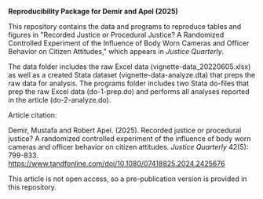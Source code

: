 **Reproducibility Package for Demir and Apel (2025)**

This repository contains the data and programs to reproduce tables and figures in "Recorded Justice or Procedural Justice? A Randomized Controlled Experiment of the Influence of Body Worn Cameras and Officer Behavior on Citizen Attitudes," which appears in *Justice Quarterly*.

The data folder includes the raw Excel data (vignette-data\_20220605.xlsx) as well as a created Stata dataset (vignette-data-analyze.dta) that preps the raw data for analysis. The programs folder includes two Stata do-files that prep the raw Excel data (do-1-prep.do) and performs all analyses reported in the article (do-2-analyze.do).

Article citation:

Demir, Mustafa and Robert Apel. (2025). Recorded justice or procedural justice? A randomized controlled experiment of the influence of body worn cameras and officer behavior on citizen attitudes. *Justice Quarterly* 42(5): 799-833. https://www.tandfonline.com/doi/10.1080/07418825.2024.2425676

This article is not open access, so a pre-publication version is provided in this repository.

